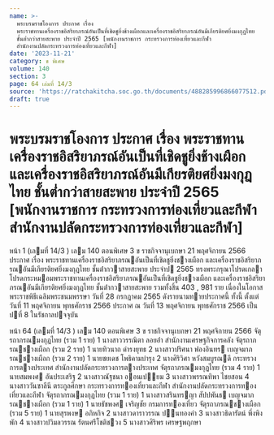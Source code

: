 ```yaml
---
name: >-
  พระบรมราชโองการ ประกาศ เรื่อง
  พระราชทานเครื่องราชอิสริยาภรณ์อันเป็นที่เชิดชูยิ่งช้างเผือกและเครื่องราชอิสริยาภรณ์อันมีเกียรติยศยิ่งมงกุฎไทย
  ชั้นต่ำกว่าสายสะพาย ประจำปี 2565 [พนักงานราชการ กระทรวงการท่องเที่ยวและกีฬา
  สำนักงานปลัดกระทรวงการท่องเที่ยวและกีฬา]
date: '2023-11-21'
category: ข พิเศษ
volume: 140
section: 3
page: 64 เล่มที่ 14/3
source: 'https://ratchakitcha.soc.go.th/documents/488285996866077512.pdf'
draft: true
---
```


# พระบรมราชโองการ ประกาศ เรื่อง พระราชทานเครื่องราชอิสริยาภรณ์อันเป็นที่เชิดชูยิ่งช้างเผือกและเครื่องราชอิสริยาภรณ์อันมีเกียรติยศยิ่งมงกุฎไทย ชั้นต่ำกว่าสายสะพาย ประจำปี 2565 [พนักงานราชการ กระทรวงการท่องเที่ยวและกีฬา สำนักงานปลัดกระทรวงการท่องเที่ยวและกีฬา]

หน้า 1 (เลมที่ 14/3 ) เลม 140 ตอนพิเศษ 3 ข ราชกิจจานุเบกษา 21 พฤศจิกายน 2566 ประกาศ เรื่อง พระราชทานเครื่องราชอิสริยาภรณอันเป็นที่เชิดชูยิ่งชางเผือก และเครื่องราชอิสริยาภรณอันมีเกียรติยศยิ่งมงกุฎไทย ชั้นต่ํากวาสายสะพาย ประจําป 2565 ทรงพระกรุณาโปรดเกลาโปรดกระหมอมพระราชทานเครื่องราชอิสริยาภรณอันเป็นที่เชิดชูยิ่งชางเผือก และเครื่องราชอิสริยาภรณอันมีเกียรติยศยิ่งมงกุฎไทย ชั้นต่ํากวาสายสะพาย รวมทั้งสิ้น 403 , 981 ราย เนื่องในโอกาสพระราชพิธีเฉลิมพระชนมพรรษา วันที่ 28 กรกฎาคม 2565 ดังรายนามทายประกาศนี้ ทั้งนี้ ตั้งแต่วันที่ 11 พฤศจิกายน พุทธศักราช 2566 ประกาศ ณ วันที่ 13 พฤศจิกายน พุทธศักราช 2566 เป็นปที่ 8 ในรัชกาลปจจุบัน

หน้า 64 (เลมที่ 14/3 ) เลม 140 ตอนพิเศษ 3 ข ราชกิจจานุเบกษา 21 พฤศจิกายน 2566 จัตุรถาภรณมงกุฎไทย (รวม 1 ราย) 1 นางสาววรรณิตา ลอยอ่ํา สํานักงานเศรษฐกิจการคลัง จัตุรถาภรณชางเผือก (รวม 2 ราย) 1 นายทิวนาถ ดํารงยุทธ 2 นางสาวปริศนา ฟองอินทร เบญจมาภรณชางเผือก (รวม 2 ราย) 1 นายชยเดช โพธิคามบํารุง 2 นางศิริวิศา หวังสมบูรณดี กระทรวงการตางประเทศ สํานักงานปลัดกระทรวงการตางประเทศ จัตุรถาภรณมงกุฎไทย (รวม 4 ราย) 1 นายสมพงศ อันประเสริฐ 2 นางสาวณัฐชนา ออนเปยม 3 นางสาวพรรณทิพา ไชยสอน 4 นางสาววันซาลีนี ตระกูลศึกษา กระทรวงการทองเที่ยวและกีฬา สํานักงานปลัดกระทรวงการทองเที่ยวและกีฬา จัตุรถาภรณมงกุฎไทย (รวม 1 ราย) 1 นางสาวสรินทรญา สัปปพันธ เบญจมาภรณชางเผือก (รวม 1 ราย) 1 นายธัชพงศ เจริญชัย กรมการทองเที่ยว จัตุรถาภรณชางเผือก (รวม 5 ราย) 1 นายสุรพงษ อภิหกิจ 2 นางสาวดาราวรรณ ปนทองคํา 3 นางสาวธิดารัตน์ พึ่งพิงพัก 4 นางสาวปวิมลวรรณ รัตนศรีโชติชวง 5 นางสาวศิริพร เศรษฐพฤกษา
